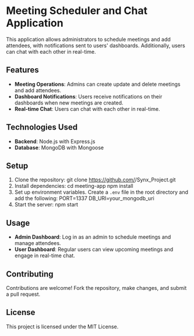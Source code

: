 # Meeting Scheduler and Chat Application

This application allows administrators to schedule meetings and add attendees, with notifications sent to users' dashboards. Additionally, users can chat with each other in real-time.

## Features

- **Meeting Operations**: Admins can create update and delete meetings and add attendees.
- **Dashboard Notifications**: Users receive notifications on their dashboards when new meetings are created.
- **Real-time Chat**: Users can chat with each other in real-time.

## Technologies Used

- **Backend**: Node.js with Express.js
- **Database**: MongoDB with Mongoose

## Setup

1. Clone the repository:
git clone https://github.com/<username>/Synx_Project.git
2. Install dependencies:
cd meeting-app
npm install
3. Set up environment variables. Create a `.env` file in the root directory and add the following:
PORT=1337
DB_URI=your_mongodb_uri
4. Start the server:
npm start
## Usage

- **Admin Dashboard**: Log in as an admin to schedule meetings and manage attendees.
- **User Dashboard**: Regular users can view upcoming meetings and engage in real-time chat.

## Contributing

Contributions are welcome! Fork the repository, make changes, and submit a pull request.

## License

This project is licensed under the MIT License.
